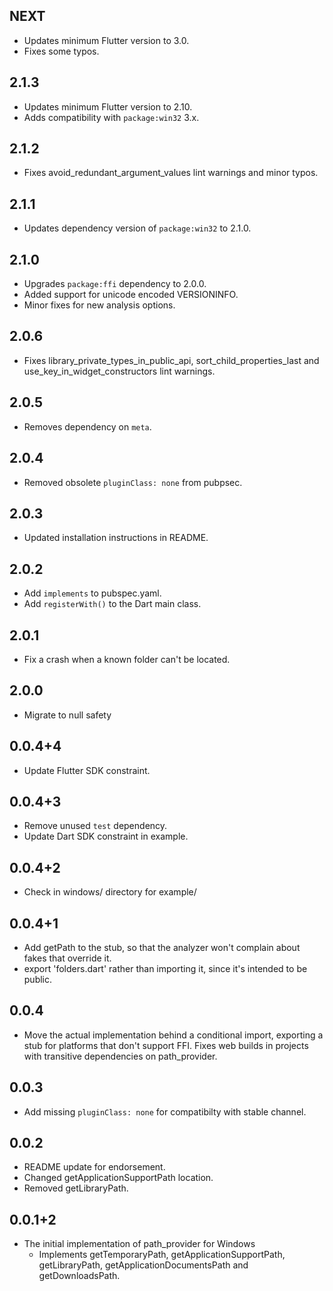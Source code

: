 ## NEXT

* Updates minimum Flutter version to 3.0.
* Fixes some typos.

## 2.1.3

* Updates minimum Flutter version to 2.10.
* Adds compatibility with `package:win32` 3.x.

## 2.1.2

* Fixes avoid_redundant_argument_values lint warnings and minor typos.

## 2.1.1

* Updates dependency version of `package:win32` to 2.1.0.

## 2.1.0

* Upgrades `package:ffi` dependency to 2.0.0.
* Added support for unicode encoded VERSIONINFO.
* Minor fixes for new analysis options.

## 2.0.6

* Fixes library_private_types_in_public_api, sort_child_properties_last and use_key_in_widget_constructors
  lint warnings.

## 2.0.5

* Removes dependency on `meta`.

## 2.0.4

* Removed obsolete `pluginClass: none` from pubpsec.

## 2.0.3

* Updated installation instructions in README.

## 2.0.2

* Add `implements` to pubspec.yaml.
* Add `registerWith()` to the Dart main class.

## 2.0.1

* Fix a crash when a known folder can't be located.

## 2.0.0

* Migrate to null safety

## 0.0.4+4

* Update Flutter SDK constraint.

## 0.0.4+3

* Remove unused `test` dependency.
* Update Dart SDK constraint in example.

## 0.0.4+2

* Check in windows/ directory for example/

## 0.0.4+1

* Add getPath to the stub, so that the analyzer won't complain about
  fakes that override it.
* export 'folders.dart' rather than importing it, since it's intended to be
  public.

## 0.0.4

* Move the actual implementation behind a conditional import, exporting
  a stub for platforms that don't support FFI. Fixes web builds in
  projects with transitive dependencies on path_provider.

## 0.0.3

* Add missing `pluginClass: none` for compatibilty with stable channel.

## 0.0.2

* README update for endorsement.
* Changed getApplicationSupportPath location.
* Removed getLibraryPath.

## 0.0.1+2

* The initial implementation of path_provider for Windows
  * Implements getTemporaryPath, getApplicationSupportPath, getLibraryPath,
    getApplicationDocumentsPath and getDownloadsPath.
